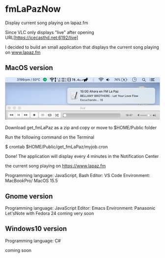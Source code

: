 # fmLaPazNow
Display current song playing on lapaz.fm

Since VLC only displays "live" after opening URL[https://icecasthd.net:6192/live]

I decided to build an small application that displays the current song playing on www.lapaz.fm

## MacOS version

![Notification](get_fmLaPaz/now_fmLaPaz.png)

Download get_fmLaPaz as a zip and copy or move to $HOME/Public folder

Run the following command on the Terminal

$ crontab $HOME/Public/get_fmLaPaz/myjob.cron

Done! 
The application will display every 4 minutes in the Notification Center

the current song playing on https://www.lapaz.fm

Programming language: JavaScript, Bash
Editor: VS Code
Environment: MacBookPro/ MacOS 15.5

## Gnome version
Programming language: JavaScript
Editor: Emacs
Environment: Panasonic Let'sNote with Fedora 24
coming very soon

## Windows10 version
Programming language: C#

coming soon

